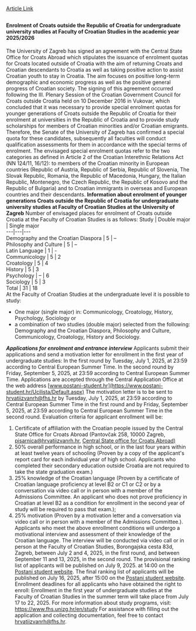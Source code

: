 [Article Link](https://www.fhs.hr/en/enrolment/enrolment_of_croats_outside_the_republic_of_croatia)

## 
#### Enrolment of Croats outside the Republic of Croatia for undergraduate university studies at Faculty of Croatian Studies in the academic year 2025/2026
​​The University of Zagreb has signed an agreement with the Central State Office for Croats Abroad which stipulates the issuance of enrolment quotas for Croats located outside of Croatia with the aim of returning Croats and Croatian descendants to Croatia as well as taking positive action to assist Croatian youth to stay in Croatia. The aim focuses on positive long-term demographic and economic progress as well as the positive general progress of Croatian society. The signing of this agreement occurred following the III. Plenary Session of the Croatian Government Council for Croats outside Croatia held on 10 December 2016 in Vukovar, which concluded that it was necessary to provide special enrolment quotas for younger generations of Croats outside the Republic of Croatia for their enrolment at universities in the Republic of Croatia and to provide study scholarships for members of Croatian minorities and/or Croatian emigrants.
Therefore, the Senate of the University of Zagreb has confirmed a special quota for these candidates, subsequently all faculties will conduct qualification assessments for them in accordance with the special terms of enrolment. The envisaged special enrolment quotas refer to the two categories as defined in Article 2 of the Croatian Interethnic Relations Act (NN 124/11, 16/12): to members of the Croatian minority in European countries (Republic of Austria, Republic of Serbia, Republic of Slovenia, The Slovak Republic, Romania, the Republic of Macedonia, Hungary, the Italian Republic, Montenegro, the Czech Republic, the Republic of Kosovo and the Republic of Bulgaria) and to Croatian immigrants in overseas and European countries and their descendants. 
**Information about enrolment of younger generations Croats outside the Republic of Croatia for undergraduate university studies at Faculty of Croatian Studies at the University of Zagreb**
Number of envisaged places for enrolment of Croats outside Croatia at the Faculty of Croatian Studies is as follows:
Study | Double major | Single major  
---|---|---  
Demography and the Croatian Diaspora | 5 | –  
Philosophy and Culture | 5 | –  
Latin Language | 1 | -  
Communicology | 5 | 2  
Croatology | 5 | 4  
History | 5 | 3  
Psychology | – | 6  
Sociology | 5 | 3  
Total | 31 | 18  
At the Faculty of Croatian Studies at the undergraduate level it is possible to study:
  * One major (single major) in: Communicology, Croatology, History, Psychology, Sociology or
  * a combination of two studies (double major) selected from the following: Demography and the Croatian Diaspora, Philosophy and Culture, Communicology, Croatology, History and Sociology.


_**Applications for enrolment and entrance interview**_
Applicants submit their applications and send a motivation letter for enrollment in the first year of undergraduate studies:
In the first round by Tuesday, July 1, 2025, at 23:59 according to Central European Summer Time. In the second round by Friday, September 5, 2025, at 23:59 according to Central European Summer Time.
Applications are accepted through the Central Application Office at the web address [www.postani-student.hr](https://www.postani-student.hr/Ucilista/Default.aspx)
The motivation letter is to be sent to [hrvatiizvanrh@fhs.hr](javascript:cms_mail\('hrvatiizvanrh','fhs.hr','',''\)) by Tuesday, July 1, 2025, at 23:59 according to Central European Summer Time in the first round and by Friday, September 5, 2025, at 23:59 according to Central European Summer Time in the second round.
Evaluation criteria for applicant enrollment will be:
1. Certificate of affiliation with the Croatian people issued by the Central State Office for Croats Abroad (Pantovčak 258, 10000 Zagreb, [pisarnica@hrvatiizvanrh.hr](javascript:cms_mail\('pisarnica','hrvatiizvanrh.hr','',''\)), [Central State office for Croats Abroad](https://hrvatiizvanrh.gov.hr/)[)](https://hrvatiizvanrh.gov.hr/)
2. 50% overall performance in high school, or in the last four years within at least twelve years of schooling (Proven by a copy of the applicant's report card for each individual year of high school. Applicants who completed their secondary education outside Croatia are not required to take the state graduation exam.)
3. 25% knowledge of the Croatian language (Proven by a certificate of Croatian language proficiency at level B2 or C1 or C2 or by a conversation via video call or in person with a member of the Admissions Committee. An applicant who does not prove proficiency in Croatian at level B2 as a condition for enrollment in the second year of study will be required to pass that exam.);
4. 25% motivation (Proven by a motivation letter and a conversation via video call or in person with a member of the Admissions Committee.).
Applicants who meet the above enrollment conditions will undergo a motivational interview and assessment of their knowledge of the Croatian language. The interview will be conducted via video call or in person at the Faculty of Croatian Studies, Borongajska cesta 83d, Zagreb, between July 2 and 4, 2025, in the first round, and between September 11 and 13, 2025, in the second round.
The provisional ranking list of applicants will be published on July 9, 2025. at 14:00 on the [Postani student](https://www.fhs.unizg.hr/www.postani-student.hr/Ucilista/Default.aspx)[ website](https://www.postani-student.hr/Ucilista/Default.aspx).
The final ranking list of applicants will be published on July 16, 2025, after 15:00 on the [Postani student](https://www.fhs.unizg.hr/www.postani-student.hr/Ucilista/Default.aspx)[ website](https://www.postani-student.hr/Ucilista/Default.aspx).
Enrollment deadlines for all applicants who have obtained the right to enroll:
Enrollment in the first year of undergraduate studies at the Faculty of Croatian Studies in the summer term will take place from July 17 to 22, 2025.
For more information about study programs, visit: <https://www.fhs.unizg.hr/en/study>
For assistance with filling out the application and collecting documentation, feel free to contact [hrvatiizvanrh@fhs.hr](javascript:cms_mail\('hrvatiizvanrh','fhs.hr','',''\)).
  

